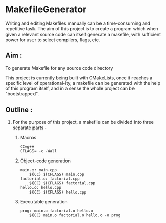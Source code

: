 # MakefileGenerator

Writing and editing Makefiles manually can be a time-consuming and repetitive task. The aim of this project is to create
a program which when given a relevant source code can itself generate a makefile, with sufficient power for user to 
select compilers, flags, etc.

## Aim :
To generate Makefile for any source code directory 

This project is currently being built with CMakeLists, once it reaches a specific level of operational-ity,
a makefile can be generated with the help of this program itself, and in a sense the whole project can be "bootstrapped".

## Outline :
1) For the purpose of this project, a makefile can be divided into three separate parts - 

   1) Macros 
      ``` 
      CC=g++
      CFLAGS= -c -Wall 
      ```

   2) Object-code generation
      ```
      main.o: main.cpp
          $(CC) $(CFLAGS) main.cpp
      factorial.o: factorial.cpp
          $(CC) $(CFLAGS) factorial.cpp
      hello.o: hello.cpp
          $(CC) $(CFLAGS) hello.cpp
      ```
      
   3) Executable generation
      ```
      prog: main.o factorial.o hello.o
          $(CC) main.o factorial.o hello.o -o prog
      ```
   








